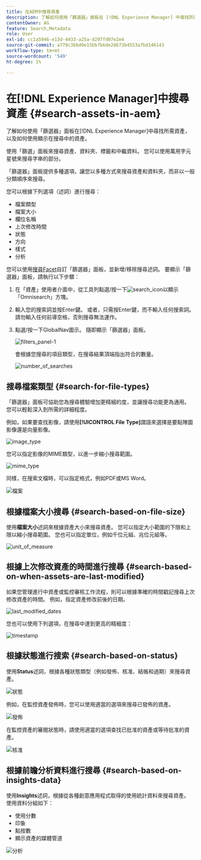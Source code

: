 ```yaml
---
title: 在AEM中搜尋資產
description: 了解如何使用「篩選器」面板在 [!DNL Experience Manager] 中尋找所需資產，以及如何使用顯示在搜尋中的資產。
contentOwner: AG
feature: Search,Metadata
role: User
exl-id: cc1a5946-e13d-4433-a25a-d297fd07e2e4
source-git-commit: a778c3bbd0e15bb7b6de2d673b4553a7bd146143
workflow-type: tm+mt
source-wordcount: '549'
ht-degree: 1%

---
```


# 在[!DNL Experience Manager]中搜尋資產 {#search-assets-in-aem}

了解如何使用「篩選器」面板在[!DNL Experience Manager]中尋找所需資產，以及如何使用顯示在搜尋中的資產。

使用「篩選」面板來搜尋資產、資料夾、標籤和中繼資料。 您可以使用萬用字元星號來搜尋字串的部分。

「篩選器」面板提供多種選項，讓您以多種方式來搜尋資產和資料夾，而非以一般分類順序來搜尋。

您可以根據下列選項（述詞）進行搜尋：

* 檔案類型
* 檔案大小
* 欄位名稱
* 上次修改時間
* 狀態
* 方向
* 樣式
* 分析

<!-- TBD keystroke 65 article and port applicable changes here. This content goes. -->

您可以使用[搜尋Facet](search-facets.md)自訂「篩選器」面板，並新增/移除搜尋述詞。 要顯示「篩選器」面板，請執行以下步驟：

1. 在「資產」使用者介面中，從工具列點選/按一下![search_icon](assets/search_icon.png)以顯示「Omnisearch」方塊。
1. 輸入您的搜索詞並按Enter鍵。 或者，只需按Enter鍵，而不輸入任何搜索詞。 請勿輸入任何前導空格，否則搜尋無法運作。

1. 點選/按一下GlobalNav圖示。 隨即顯示「篩選器」面板。

   ![filters_panel-1](assets/filters_panel-1.png)

   會根據您搜尋的項目類型，在搜尋結果頂端指出符合的數量。

   ![number_of_searches](assets/number_of_searches.png)

## 搜尋檔案類型 {#search-for-file-types}

「篩選器」面板可協助您為搜尋體驗增加更精細的度，並讓搜尋功能更為通用。 您可以輕鬆深入到所需的詳細程度。

例如，如果要查找影像，請使用&#x200B;**[!UICONTROL File Type]**&#x200B;謂語來選擇是要點陣圖影像還是向量影像。

![image_type](assets/image_type.png)

您可以指定影像的MIME類型，以進一步縮小搜尋範圍。

![mime_type](assets/mime_type.png)

同樣，在搜索文檔時，可以指定格式，例如PDF或MS Word。

![檔案](assets/documents.png)

## 根據檔案大小搜尋 {#search-based-on-file-size}

使用&#x200B;**檔案大小**&#x200B;述詞來根據資產大小來搜尋資產。 您可以指定大小範圍的下限和上限以縮小搜尋範圍。 您也可以指定單位，例如千位元組、兆位元組等。

![unit_of_measure](assets/unit_of_measure.png)

## 根據上次修改資產的時間進行搜尋 {#search-based-on-when-assets-are-last-modified}

如果您管理進行中資產或監控審核工作流程，則可以根據準確的時間戳記搜尋上次修改資產的時間。 例如，指定資產修改前後的日期。

![last_modified_dates](assets/last_modified_dates.png)

您也可以使用下列選項，在搜尋中達到更高的精細度：

![timestamp](assets/timestamp.png)

## 根據狀態進行搜索 {#search-based-on-status}

使用&#x200B;**Status**&#x200B;述詞，根據各種狀態類型（例如發佈、核准、結帳和過期）來搜尋資產。

![狀態](assets/status.png)

例如，在監控資產發佈時，您可以使用適當的選項來搜尋已發佈的資產。

![發佈](assets/publish.png)

在監控資產的審閱狀態時，請使用適當的選項查找已批准的資產或等待批准的資產。

![核准](assets/approval.png)

## 根據前瞻分析資料進行搜尋 {#search-based-on-insights-data}

使用&#x200B;**Insights**&#x200B;述詞，根據從各種創意應用程式取得的使用統計資料來搜尋資產。 使用資料分組如下：

* 使用分數
* 印象
* 點按數
* 顯示資產的媒體管道

![分析](assets/insights.png)
